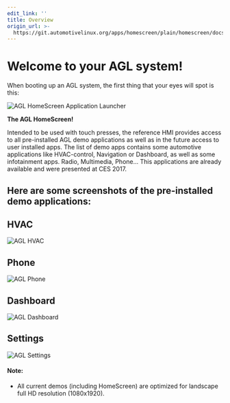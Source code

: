 ```yaml
---
edit_link: ''
title: Overview
origin_url: >-
  https://git.automotivelinux.org/apps/homescreen/plain/homescreen/docs/index.md?h=halibut
---
```


<!-- WARNING: This file is generated by fetch_docs.js using /home/boron/Documents/AGL/docs-webtemplate/site/_data/tocs/getting_started/halibut/apps-homescreen-homescreen-book.yml -->

# Welcome to your AGL system!
When booting up an AGL system, the first thing that your eyes will spot is this:

![AGL HomeScreen Application Launcher](pictures/homescreen_applauncher.png)

**The AGL HomeScreen!**

Intended to be used with touch presses, the reference HMI provides access to all pre-installed AGL demo applications as well as in the future access to user installed apps. The list of demo apps contains some automotive applications like HVAC-control, Navigation or Dashboard, as well as some infotainment apps. Radio, Multimedia, Phone...
This applications are already available and were presented at CES 2017.

## Here are some screenshots of the pre-installed demo applications:

## HVAC

![AGL HVAC](pictures/hvac.png)

## Phone

![AGL Phone](pictures/phone.png)

## Dashboard

![AGL Dashboard](pictures/dashboard.png)

## Settings

![AGL Settings](pictures/settings.png)

#### Note:
* All current demos (including HomeScreen) are optimized for landscape full HD resolution (1080x1920).

